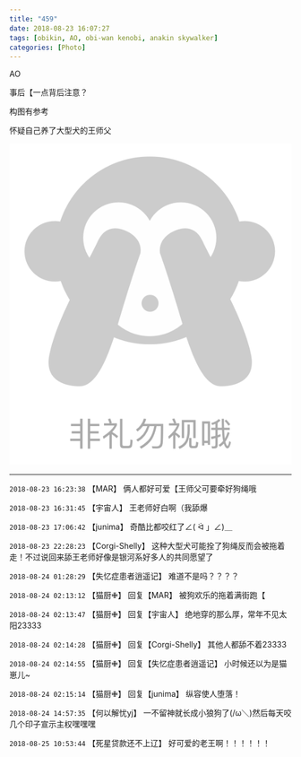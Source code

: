 ```yaml
---
title: "459"
date: 2018-08-23 16:07:27
tags: [obikin, AO, obi-wan kenobi, anakin skywalker]
categories: [Photo]
---
```


<p>AO</p> 
<p>事后【一点背后注意？</p> 
<p>构图有参考</p> 
<p>怀疑自己养了大型犬的王师父</p>

![](https://raw.githubusercontent.com/alicewish/meowchain247/master/img_cVZNdzJtQk9JV2NCaU1jNUJwK3cyc1Y1TUVaaTBMNU1TRVdUSGJIcTBYK25BYVh1ZStGTkl3PT0.jpg)

---

`2018-08-23 16:23:38` 【MAR】 俩人都好可爱【王师父可要牵好狗绳哦

`2018-08-23 16:31:45` 【宇宙人】 王老师好白啊（我舔爆

`2018-08-23 17:06:42` 【junima】 奇酷比都咬红了∠( ᐛ 」∠)＿

`2018-08-23 22:28:23` 【Corgi-Shelly】 这种大型犬可能拴了狗绳反而会被拖着走！不过说回来舔王老师好像是银河系好多人的共同愿望了

`2018-08-24 01:28:29` 【失忆症患者逍遥记】 难道不是吗？？？？

`2018-08-24 02:13:12` 【猫厨✙】 回复【MAR】 被狗欢乐的拖着满街跑【

`2018-08-24 02:13:47` 【猫厨✙】 回复【宇宙人】 绝地穿的那么厚，常年不见太阳23333

`2018-08-24 02:14:28` 【猫厨✙】 回复【Corgi-Shelly】 其他人都舔不着23333

`2018-08-24 02:14:55` 【猫厨✙】 回复【失忆症患者逍遥记】 小时候还以为是猫崽儿~

`2018-08-24 02:15:14` 【猫厨✙】 回复【junima】 纵容使人堕落！

`2018-08-24 14:57:35` 【何以解忧yj】 一不留神就长成小狼狗了(/ω＼)然后每天咬几个印子宣示主权嘿嘿嘿

`2018-08-25 10:53:44` 【死星贷款还不上辽】 好可爱的老王啊！！！！！！
